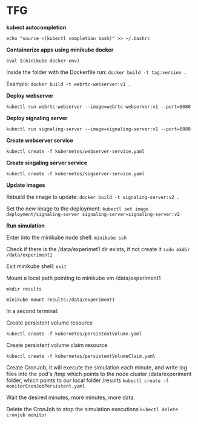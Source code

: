 # TFG

**kubect autocompletion**

`echo "source <(kubectl completion bash)" >> ~/.bashrc`

**Containerize apps using minikube docker**

`eval $(minikube docker-env)`

Inside the folder with the Dockerfile run:
`docker build -t tag:version .`

Example:
`docker build -t webrtc-webserver:v1 .`

**Deploy webserver**

`kubectl run webrtc-webserver --image=webrtc-webserver:v1 --port=8080`

**Deploy signaling server**

`kubectl run signaling-server --image=signaling-server:v1 --port=8080`

**Create webserver service**

`kubectl create -f kubernetes/webserver-service.yaml`

**Create singaling server service**

`kubectl create -f kubernetes/sigserver-service.yaml`

**Update images**

Rebuild the image to update:
`docker build -t signaling-server:v2 .`

Set the new image to the deployment:
`kubectl set image deployment/signaling-server signaling-server=signaling-server:v2`

**Run simulation**

Enter into the minikube node shell:
`minikube ssh`

Check if there is the /data/experimet1 dir exists, if not create it
`sudo mkdir /data/experiment1`

Exit minikube shell: `exit`

Mount a local path pointing to minikube vm /data/experiment1

`mkdir results`

`minikube mount results:/data/experiment1`


In a second terminal:

Create persistent volume resource

`kubectl create -f kubernetes/persistentVolume.yaml`

Create persistent volume claim resource

`kubectl create -f kubernetes/persistentVolumeClaim.yaml`

Create CronJob, it will execute the simulation each minute,
and write log files into the pod's /tmp which points to the
node cluster /data/experiment folder, which points to our local
folder /results
`kubectl create -f monitorCronJobPersistent.yaml`

Wait the desired minutes, more minutes, more data.

Delete the CronJob to stop the simulation executions
`kubectl delete cronjob monitor`
